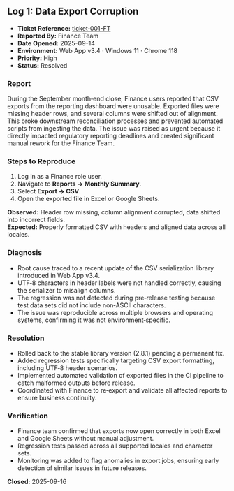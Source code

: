 ## Log 1: Data Export Corruption

- **Ticket Reference:** [ticket‑001-FT](https://github.com/musman-uk/portfolio/blob/main/independent-projects/support-logs/tickets/ticket%201/ticket-001-FT.md)  
- **Reported By:** Finance Team  
- **Date Opened:** 2025-09-14  
- **Environment:** Web App v3.4 · Windows 11 · Chrome 118  
- **Priority:** High  
- **Status:** Resolved  

### Report
During the September month‑end close, Finance users reported that CSV exports from the reporting dashboard were unusable. Exported files were missing header rows, and several columns were shifted out of alignment. This broke downstream reconciliation processes and prevented automated scripts from ingesting the data. The issue was raised as urgent because it directly impacted regulatory reporting deadlines and created significant manual rework for the Finance Team.

### Steps to Reproduce
1. Log in as a Finance role user.  
2. Navigate to **Reports → Monthly Summary**.  
3. Select **Export → CSV**.  
4. Open the exported file in Excel or Google Sheets.  

**Observed:** Header row missing, column alignment corrupted, data shifted into incorrect fields.  
**Expected:** Properly formatted CSV with headers and aligned data across all locales.  

### Diagnosis
- Root cause traced to a recent update of the CSV serialization library introduced in Web App v3.4.  
- UTF‑8 characters in header labels were not handled correctly, causing the serializer to misalign columns.  
- The regression was not detected during pre‑release testing because test data sets did not include non‑ASCII characters.  
- The issue was reproducible across multiple browsers and operating systems, confirming it was not environment‑specific.  

### Resolution
- Rolled back to the stable library version (2.8.1) pending a permanent fix.  
- Added regression tests specifically targeting CSV export formatting, including UTF‑8 header scenarios.  
- Implemented automated validation of exported files in the CI pipeline to catch malformed outputs before release.  
- Coordinated with Finance to re‑export and validate all affected reports to ensure business continuity.  

### Verification
- Finance team confirmed that exports now open correctly in both Excel and Google Sheets without manual adjustment.  
- Regression tests passed across all supported locales and character sets.  
- Monitoring was added to flag anomalies in export jobs, ensuring early detection of similar issues in future releases.  

**Closed:** 2025-09-16
